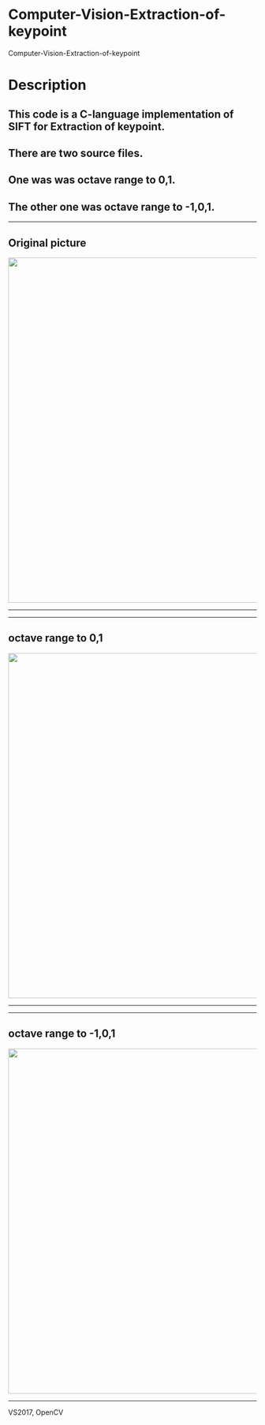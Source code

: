 # Computer-Vision-Extraction-of-keypoint
Computer-Vision-Extraction-of-keypoint

Description
===========

This code is a C-language implementation of SIFT for Extraction of keypoint. 
----------------------------------------------
There are two source files.
---------------------------------------------
One was was octave range to 0,1.
-----------------------------------------
The other one was octave range to -1,0,1.
---------------------------------------------------------------
  
<hr/>   
  
Original picture  
----------------
  
<img width="700" src="https://user-images.githubusercontent.com/44941601/71882355-ace85d00-3177-11ea-9099-09bad7476141.jpg"> 
<hr/>  
<hr/>  
  
octave range to 0,1
----------------
  
<img width="700" src="https://user-images.githubusercontent.com/44941601/71882362-afe34d80-3177-11ea-96b7-e8219be1302b.jpg">
<hr/>  
<hr/>  
  
octave range to -1,0,1 
----------------
  
<img width="700" src="https://user-images.githubusercontent.com/44941601/71882370-b245a780-3177-11ea-8f15-f1551236a730.jpg">
<hr/>  

VS2017, OpenCV  

